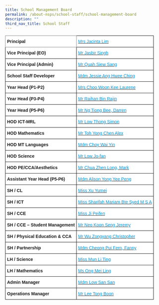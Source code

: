 ```yaml
---
title: School Management Board
permalink: /about-nsps/school-staff/school-management-board
description: ""
third_nav_title: School Staff
---
```

<style type="text/css">
.tg  {border-collapse:collapse;border-spacing:0;}
.tg td{border-color:black;border-style:solid;border-width:1px;font-family:Arial, sans-serif;font-size:14px;
  overflow:hidden;padding:10px 5px;word-break:normal;}
.tg th{border-color:black;border-style:solid;border-width:1px;font-family:Arial, sans-serif;font-size:14px;
  font-weight:normal;overflow:hidden;padding:10px 5px;word-break:normal;}
.tg .tg-zc2y{background-color:#FFF;color:#0191D3;text-align:left;vertical-align:top}
.tg .tg-pdeq{background-color:#FFF;border-color:inherit;font-weight:bold;text-align:left;vertical-align:top}
.tg .tg-dgl5{background-color:#FFF;font-weight:bold;text-align:left;vertical-align:top}
</style>
<table class="tg">
<thead>
  <tr>
    <th class="tg-pdeq">Principal</th>
    <th class="tg-zc2y"><a href="mailto:nsps@moe.edu.sg"><span style="font-weight:400;text-decoration:none;color:#0191D3">Mrs Jacinta Lim</span></a></th>
  </tr>
</thead>
<tbody>
  <tr>
    <td class="tg-dgl5">Vice Principal (EO)</td>
    <td class="tg-zc2y"><a href="mailto:nsps@moe.edu.sg"><span style="font-weight:400;text-decoration:none;color:#0191D3">Mr Jasbir Singh</span></a></td>
  </tr>
  <tr>
    <td class="tg-dgl5">Vice Principal (Admin)</td>
    <td class="tg-zc2y"><a href="mailto:nsps@moe.edu.sg"><span style="font-weight:400;text-decoration:none;color:#0191D3">Mr Quah Siew Sang</span></a></td>
  </tr>
  <tr>
    <td class="tg-dgl5">School Staff Developer</td>
    <td class="tg-zc2y"><a href="mailto:jessie_eng@moe.edu.sg"><span style="font-weight:400;text-decoration:none;color:#0191D3">Mdm Jessie Ang Hwee Ching</span></a></td>
  </tr>
  <tr>
    <td class="tg-dgl5">Year Head (P1-P2)</td>
    <td class="tg-zc2y"><a href="mailto:choo_woon_kee@moe.edu.sg"><span style="font-weight:400;text-decoration:none;color:#0191D3">Mrs Choo Woon Kee Laurene</span></a></td>
  </tr>
  <tr>
    <td class="tg-dgl5">Year Head (P3-P4) </td>
    <td class="tg-zc2y"><a href="mailto:raihan_rajin@moe.edu.sg"><span style="font-weight:400;text-decoration:none;color:#0191D3">Mr Raihan Bin Rajin</span></a></td>
  </tr>
  <tr>
    <td class="tg-dgl5">Year Head (P5-P6)</td>
    <td class="tg-zc2y"><a href="mailto:ng_tiong_bee@moe.edu.sg"><span style="font-weight:400;text-decoration:none;color:#0191D3">Mr Ng Tiong Bee, Darren</span></a></td>
  </tr>
  <tr>
    <td class="tg-dgl5">HOD ICT-MRL</td>
    <td class="tg-zc2y"><a href="mailto:simon_low_thong@moe.edu.sg"><span style="font-weight:400;text-decoration:none;color:#0191D3">Mr Low Thong Simon</span></a></td>
  </tr>
  <tr>
    <td class="tg-dgl5">HOD Mathematics</td>
    <td class="tg-zc2y"><a href="mailto:toh_yong_chen_alex@moe.edu.sg"><span style="font-weight:400;text-decoration:none;color:#0191D3">Mr Toh Yong Chen Alex</span></a></td>
  </tr>
  <tr>
    <td class="tg-dgl5">HOD MT Languages</td>
    <td class="tg-zc2y"><a href="mailto:choy_wai_yin_a@moe.edu.sg"><span style="font-weight:400;text-decoration:none;color:#0191D3">Mdm Choy Wai Yin</span></a></td>
  </tr>
  <tr>
    <td class="tg-dgl5">HOD Science</td>
    <td class="tg-zc2y"><a href="mailto:low_jo-fan@moe.edu.sg"><span style="font-weight:400;text-decoration:none;color:#0191D3">Mr Low Jo-fan</span></a></td>
  </tr>
  <tr>
    <td class="tg-dgl5">HOD PE/CCA/Aesthetics</td>
    <td class="tg-zc2y"><a href="mailto:chua_zhen_long_mark@moe.edu.sg"><span style="font-weight:400;text-decoration:none;color:#0191D3">Mr Chua Zhen Long, Mark</span></a></td>
  </tr>
  <tr>
    <td class="tg-dgl5">Assistant Year Head (P5-P6)</td>
    <td class="tg-zc2y"><a href="mailto:alison_yong_yee_peng@moe.edu.sg"><span style="font-weight:400;text-decoration:none;color:#0191D3">Mdm Alison Yong Yee Peng</span></a></td>
  </tr>
  <tr>
    <td class="tg-dgl5">SH / CL</td>
    <td class="tg-zc2y"><a href="mailto:xu_yumei@moe.edu.sg"><span style="font-weight:400;text-decoration:none;color:#0191D3">Miss Xu Yumei</span></a></td>
  </tr>
  <tr>
    <td class="tg-dgl5">SH / ICT</td>
    <td class="tg-zc2y"><a href="mailto:sharifah_mariam_syed_m@moe.edu.sg"><span style="font-weight:400;text-decoration:none;color:#0191D3">Miss Sharifah Mariam Bte Syed M S A</span></a></td>
  </tr>
  <tr>
    <td class="tg-dgl5">SH / CCE </td>
    <td class="tg-zc2y"><a href="mailto:ji_peifen@moe.edu.sg"><span style="font-weight:400;text-decoration:none;color:#0191D3">Miss Ji Peifen</span></a></td>
  </tr>
  <tr>
    <td class="tg-dgl5">SH / CCE – Student Management</td>
    <td class="tg-zc2y"><a href="mailto:neo_koon_seng_jeremy@moe.edu.sg"><span style="font-weight:400;text-decoration:none;color:#0191D3">Mr Neo Koon Seng Jeremy</span></a></td>
  </tr>
  <tr>
    <td class="tg-dgl5">SH / Physical Education &amp; CCA</td>
    <td class="tg-zc2y"><a href="mailto:christopher_wu_zongyang@moe.edu.sg"><span style="font-weight:400;text-decoration:none;color:#0191D3">Mr Wu Zongyang Christopher </span></a></td>
  </tr>
  <tr>
    <td class="tg-dgl5">SH / Partnership</td>
    <td class="tg-zc2y"><a href="mailto:cheong_pui_fern@moe.edu.sg"><span style="font-weight:400;text-decoration:none;color:#0191D3">Mdm Cheong Pui Fern, Fanny </span></a></td>
  </tr>
  <tr>
    <td class="tg-dgl5">LH / Science</td>
    <td class="tg-zc2y"><a href="mailto:mun_li_ting@moe.edu.sg"><span style="font-weight:400;text-decoration:none;color:#0191D3">Miss Mun Li Ting </span></a></td>
  </tr>
  <tr>
    <td class="tg-dgl5">LH / Mathematics </td>
    <td class="tg-zc2y"><a href="mailto:ong_mei_ling@moe.edu.sg"><span style="font-weight:400;text-decoration:none;color:#0191D3">Ms Ong Mei Ling </span></a></td>
  </tr>
  <tr>
    <td class="tg-dgl5">Admin Manager</td>
    <td class="tg-zc2y"><a href="mailto:LOW_San_San@schools.gov.sg"><span style="font-weight:400;text-decoration:none;color:#0191D3">Mdm Low San San</span></a></td>
  </tr>
  <tr>
    <td class="tg-dgl5">Operations Manager</td>
    <td class="tg-zc2y"><a href="mailto:Lee_tong_boon@moe.edu.sg"><span style="font-weight:400;text-decoration:none;color:#0191D3">Mr Lee Tong Boon</span></a></td>
  </tr>
</tbody>
</table>